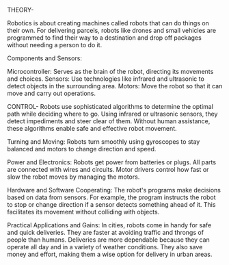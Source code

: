 THEORY-

Robotics is about creating machines called robots that can do things on their own. For delivering parcels, robots like drones and small vehicles are programmed to find their way to a destination and drop off packages without needing a person to do it.

Components and Sensors:

Microcontroller: Serves as the brain of the robot, directing its movements and choices.
Sensors: Use technologies like infrared and ultrasonic to detect objects in the surrounding area.
Motors: Move the robot so that it can move and carry out operations.

CONTROL-
Robots use sophisticated algorithms to determine the optimal path while deciding where to go. Using infrared or ultrasonic sensors, they detect impediments and steer clear of them. Without human assistance, these algorithms enable safe and effective robot movement.

Turning and Moving:
Robots turn smoothly using gyroscopes to stay balanced and motors to change direction and speed.

Power and Electronics:
Robots get power from batteries or plugs. All parts are connected with wires and circuits. Motor drivers control how fast or slow the robot moves by managing the motors.

Hardware and Software Cooperating:
The robot's programs make decisions based on data from sensors. For example, the program instructs the robot to stop or change direction if a sensor detects something ahead of it. This facilitates its movement without colliding with objects.

Practical Applications and Gains:
In cities, robots come in handy for safe and quick deliveries. They are faster at avoiding traffic and throngs of people than humans. Deliveries are more dependable because they can operate all day and in a variety of weather conditions. They also save money and effort, making them a wise option for delivery in urban areas.
